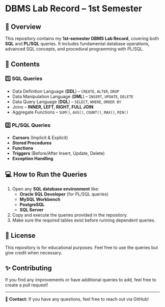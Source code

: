 # DBMS Lab Record – 1st Semester

## 📌 Overview
This repository contains my **1st-semester DBMS Lab Record**, covering both **SQL** and **PL/SQL** queries. It includes fundamental database operations, advanced SQL concepts, and procedural programming with PL/SQL.

## 📂 Contents
### **1️⃣ SQL Queries**
- Data Definition Language (**DDL**) – `CREATE`, `ALTER`, `DROP`
- Data Manipulation Language (**DML**) – `INSERT`, `UPDATE`, `DELETE`
- Data Query Language (**DQL**) – `SELECT`, `WHERE`, `ORDER BY`
- Joins – **INNER, LEFT, RIGHT, FULL JOIN**
- Aggregate Functions – `SUM()`, `AVG()`, `COUNT()`, `MAX()`, `MIN()`

### **2️⃣ PL/SQL Queries**
- **Cursors** (Implicit & Explicit)
- **Stored Procedures**
- **Functions**
- **Triggers** (Before/After Insert, Update, Delete)
- **Exception Handling**

## 💻 How to Run the Queries
1. Open any **SQL database environment** like:
   - **Oracle SQL Developer** (for PL/SQL queries)
   - **MySQL Workbench**
   - **PostgreSQL**
   - **SQL Server**
2. Copy and execute the queries provided in the repository.
3. Make sure the required tables exist before running dependent queries.

## 📜 License
This repository is for educational purposes. Feel free to use the queries but give credit when necessary.

## ✨ Contributing
If you find any improvements or have additional queries to add, feel free to create a pull request!

---

📧 **Contact:** If you have any questions, feel free to reach out via GitHub!
